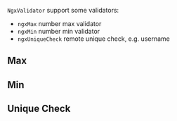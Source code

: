 ---
---

`NgxValidator` support some validators:
- `ngxMax` number max validator
- `ngxMin` number min validator
- `ngxUniqueCheck` remote unique check, e.g. username

## Max

<example name="ngx-validators-max-example" />

## Min

<example name="ngx-validators-min-example" />

## Unique Check

<example name="ngx-validators-unique-check-example" />
